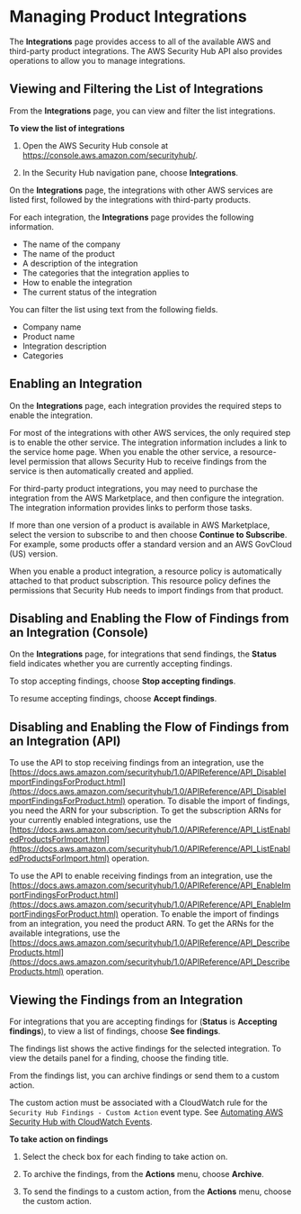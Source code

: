# Managing Product Integrations<a name="securityhub-integrations-managing"></a>

The **Integrations** page provides access to all of the available AWS and third\-party product integrations\. The AWS Security Hub API also provides operations to allow you to manage integrations\.

## Viewing and Filtering the List of Integrations<a name="securityhub-integrations-view-filter"></a>

From the **Integrations** page, you can view and filter the list integrations\.

**To view the list of integrations**

1. Open the AWS Security Hub console at [https://console\.aws\.amazon\.com/securityhub/](https://console.aws.amazon.com/securityhub/)\.

1. In the Security Hub navigation pane, choose **Integrations**\.

On the **Integrations** page, the integrations with other AWS services are listed first, followed by the integrations with third\-party products\.

For each integration, the **Integrations** page provides the following information\.
+ The name of the company
+ The name of the product
+ A description of the integration
+ The categories that the integration applies to
+ How to enable the integration
+ The current status of the integration

You can filter the list using text from the following fields\.
+ Company name
+ Product name
+ Integration description
+ Categories

## Enabling an Integration<a name="securityhub-integration-enable"></a>

On the **Integrations** page, each integration provides the required steps to enable the integration\.

For most of the integrations with other AWS services, the only required step is to enable the other service\. The integration information includes a link to the service home page\. When you enable the other service, a resource\-level permission that allows Security Hub to receive findings from the service is then automatically created and applied\.

For third\-party product integrations, you may need to purchase the integration from the AWS Marketplace, and then configure the integration\. The integration information provides links to perform those tasks\.

If more than one version of a product is available in AWS Marketplace, select the version to subscribe to and then choose **Continue to Subscribe**\. For example, some products offer a standard version and an AWS GovCloud \(US\) version\.

When you enable a product integration, a resource policy is automatically attached to that product subscription\. This resource policy defines the permissions that Security Hub needs to import findings from that product\.

## Disabling and Enabling the Flow of Findings from an Integration \(Console\)<a name="securityhub-integration-findings-flow-console"></a>

On the **Integrations** page, for integrations that send findings, the **Status** field indicates whether you are currently accepting findings\.

To stop accepting findings, choose **Stop accepting findings**\.

To resume accepting findings, choose **Accept findings**\.

## Disabling and Enabling the Flow of Findings from an Integration \(API\)<a name="securityhub-integration-findings-flow-api"></a>

To use the API to stop receiving findings from an integration, use the [https://docs.aws.amazon.com/securityhub/1.0/APIReference/API_DisableImportFindingsForProduct.html](https://docs.aws.amazon.com/securityhub/1.0/APIReference/API_DisableImportFindingsForProduct.html) operation\. To disable the import of findings, you need the ARN for your subscription\. To get the subscription ARNs for your currently enabled integrations, use the [https://docs.aws.amazon.com/securityhub/1.0/APIReference/API_ListEnabledProductsForImport.html](https://docs.aws.amazon.com/securityhub/1.0/APIReference/API_ListEnabledProductsForImport.html) operation\.

To use the API to enable receiving findings from an integration, use the [https://docs.aws.amazon.com/securityhub/1.0/APIReference/API_EnableImportFindingsForProduct.html](https://docs.aws.amazon.com/securityhub/1.0/APIReference/API_EnableImportFindingsForProduct.html) operation\. To enable the import of findings from an integration, you need the product ARN\. To get the ARNs for the available integrations, use the [https://docs.aws.amazon.com/securityhub/1.0/APIReference/API_DescribeProducts.html](https://docs.aws.amazon.com/securityhub/1.0/APIReference/API_DescribeProducts.html) operation\.

## Viewing the Findings from an Integration<a name="securityhub-integration-view-findings"></a>

For integrations that you are accepting findings for \(**Status** is **Accepting findings**\), to view a list of findings, choose **See findings**\.

The findings list shows the active findings for the selected integration\. To view the details panel for a finding, choose the finding title\.

From the findings list, you can archive findings or send them to a custom action\.

The custom action must be associated with a CloudWatch rule for the `Security Hub Findings - Custom Action` event type\. See [Automating AWS Security Hub with CloudWatch Events](securityhub-cloudwatch-events.md)\.

**To take action on findings**

1. Select the check box for each finding to take action on\.

1. To archive the findings, from the **Actions** menu, choose **Archive**\.

1. To send the findings to a custom action, from the **Actions** menu, choose the custom action\.